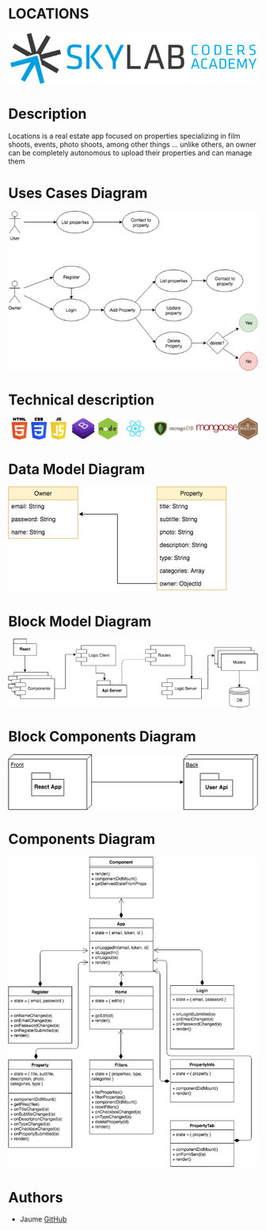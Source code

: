 # LOCATIONS
![SKYLAB](skylab.png)

# Description
Locations is a real estate app focused on properties specializing in film shoots, events, photo shoots, among other things ... unlike others, an owner can be completely autonomous to upload their properties and can manage them

# Uses Cases Diagram
![USES CASES](uses_cases.png)


# Technical description
![TECHNICAL DESCRIPTION](html5-side.png)


# Data Model Diagram
![DATA MODEL](data_model.png) 


# Block Model Diagram
![BLOCK MODEL](block_model.png)


# Block Components Diagram
![BLOCK COMPONENTS](block_components.png)


# Components Diagram
![COMPONENTS](components.png)


# Authors
- Jaume [GitHub](https://github.com/jaumeserr)


